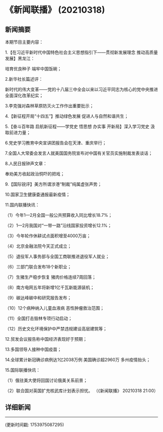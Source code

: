 # 《新闻联播》 (20210318)

## 新闻摘要

本期节目主要内容：


1.【在习近平新时代中国特色社会主义思想指引下——贯彻新发展理念 推动高质量发展】黑龙江：

培育优良种子 端牢中国饭碗；


2.新华社长篇述评：

新时代的伟大变革——党的十八届三中全会以来以习近平同志为核心的党中央推进全面深化改革纪实；


3.李克强对森林草原防灭火工作作出重要批示；


4.【新征程开局“十四五”】推动绿色发展 促进人与自然和谐共生；


5.【奋斗百年路 启航新征程——学党史 悟思想 办实事 开新局】深入学习党史 汲取前进力量；


6.党史学习教育中央宣讲团报告会在天津、重庆举行；


7.全国人大常委会发言人就美国国务院宣布对中国有关官员实施制裁发表谈话；


8.人民日报钟声文章：

奉劝美方收起政治恫吓的把戏；


9.【国际锐评】美方所谓涉港“制裁”纯属虚张声势；


10.国家卫生健康委通报最新疫情；


11.国内联播快讯：


（1）今年1—2月全国一般公共预算收入同比增长18.7%；


（2）1—2月我国对“一带一路”沿线国家投资增长12.1%；


（3）今年轮作休耕试点面积增至4000万亩；


（4）北京金融法院今天正式成立；


（5）退役军人事务部与全国工商联推进退役军人就业；


（6）三部门联合发布18个新职业；


（7）生猪生产稳步恢复 猪肉价格连续7周回落；


（8）南方电网五年将新增1亿千瓦新能源装机；


（9）碳达峰碳中和研究报告发布；


（10）12个病种纳入儿童血液病 恶性肿瘤救治范围；


（11）全国打击毁林专项行动启动；


（12）历史文化环境保护中严禁违规建设高层建筑等；


12.贸发会议报告称中国经济表现好于预期；


13.多国领导人接种中国疫苗；


14.全球累计新冠确诊病例达1亿2038万例 美国确诊超2960万 多州疫情抬头；


15.国际联播快讯：


（1）俄驻美大使将回国讨论俄美关系前景；


（2）联合国对英国扩充核武库计划表示担忧。
（《新闻联播》 20210318 21:00）

## 详细新闻

---

(更新时间戳: 1753975087295)

